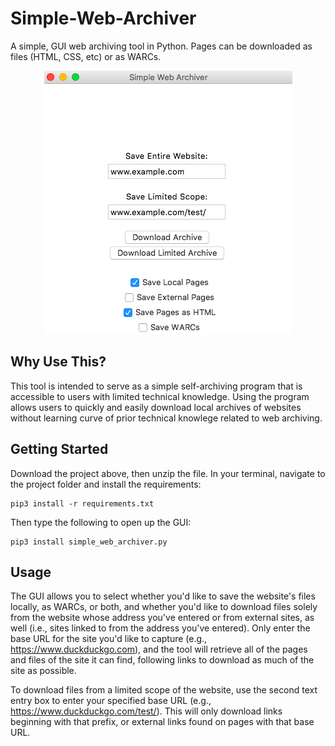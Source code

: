 # Simple-Web-Archiver
A simple, GUI web archiving tool in Python. Pages can be downloaded as files (HTML, CSS, etc) or as WARCs.
<p align="center">
  <img src="https://raw.githubusercontent.com/ian-nai/Simple-Web-Archiver/master/guiscreenshot.png" alt="Screenshot of the tool's GUI."/>
</p>

## Why Use This?
This tool is intended to serve as a simple self-archiving program that is accessible to users with limited technical knowledge. Using the program allows users to quickly and easily download local archives of websites without learning curve of prior technical knowlege related to web archiving. 

## Getting Started

Download the project above, then unzip the file. In your terminal, navigate to the project folder and install the requirements:

```
pip3 install -r requirements.txt
```

Then type the following to open up the GUI:

```
pip3 install simple_web_archiver.py
```

## Usage

The GUI allows you to select whether you'd like to save the website's files locally, as WARCs, or both, and whether you'd like to download files solely from the website whose address you've entered or from external sites, as well (i.e., sites linked to from the address you've entered). Only enter the base URL for the site you'd like to capture (e.g., https://www.duckduckgo.com), and the tool will retrieve all of the pages and files of the site it can find, following links to download as much of the site as possible. 

To download files from a limited scope of the website, use the second text entry box to enter your specified base URL (e.g., https://www.duckduckgo.com/test/). This will only download links beginning with that prefix, or external links found on pages with that base URL.
